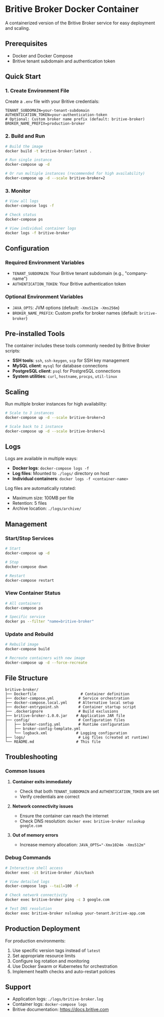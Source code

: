 # Britive Broker Docker Container

A containerized version of the Britive Broker service for easy deployment and scaling.

## Prerequisites

- Docker and Docker Compose
- Britive tenant subdomain and authentication token

## Quick Start

### 1. Create Environment File

Create a `.env` file with your Britive credentials:

```env
TENANT_SUBDOMAIN=your-tenant-subdomain
AUTHENTICATION_TOKEN=your-authentication-token
# Optional: Custom broker name prefix (default: britive-broker)
BROKER_NAME_PREFIX=production-broker
```

### 2. Build and Run

```bash
# Build the image
docker build -t britive-broker:latest .

# Run single instance
docker-compose up -d

# Or run multiple instances (recommended for high availability)
docker-compose up -d --scale britive-broker=2
```

### 3. Monitor

```bash
# View all logs
docker-compose logs -f

# Check status
docker-compose ps

# View individual container logs
docker logs -f britive-broker
```

## Configuration

### Required Environment Variables

- `TENANT_SUBDOMAIN`: Your Britive tenant subdomain (e.g., "company-name")
- `AUTHENTICATION_TOKEN`: Your Britive authentication token

### Optional Environment Variables

- `JAVA_OPTS`: JVM options (default: `-Xmx512m -Xms256m`)
- `BROKER_NAME_PREFIX`: Custom prefix for broker names (default: `britive-broker`)

## Pre-installed Tools

The container includes these tools commonly needed by Britive Broker scripts:

- **SSH tools**: `ssh`, `ssh-keygen`, `scp` for SSH key management
- **MySQL client**: `mysql` for database connections
- **PostgreSQL client**: `psql` for PostgreSQL connections
- **System utilities**: `curl`, `hostname`, `procps`, `util-linux`

## Scaling

Run multiple broker instances for high availability:

```bash
# Scale to 3 instances
docker-compose up -d --scale britive-broker=3

# Scale back to 1 instance
docker-compose up -d --scale britive-broker=1
```

## Logs

Logs are available in multiple ways:

- **Docker logs**: `docker-compose logs -f`
- **Log files**: Mounted to `./logs/` directory on host
- **Individual containers**: `docker logs -f <container-name>`

Log files are automatically rotated:
- Maximum size: 100MB per file
- Retention: 5 files
- Archive location: `./logs/archive/`

## Management

### Start/Stop Services

```bash
# Start
docker-compose up -d

# Stop
docker-compose down

# Restart
docker-compose restart
```

### View Container Status

```bash
# All containers
docker-compose ps

# Specific service
docker ps --filter "name=britive-broker"
```

### Update and Rebuild

```bash
# Rebuild image
docker-compose build

# Recreate containers with new image
docker-compose up -d --force-recreate
```

## File Structure

```
britive-broker/
├── Dockerfile                    # Container definition
├── docker-compose.yml           # Service orchestration
├── docker-compose.local.yml     # Alternative local setup
├── docker-entrypoint.sh         # Container startup script
├── .dockerignore                # Build exclusions
├── britive-broker-1.0.0.jar    # Application JAR file
├── config/                      # Configuration files
│   ├── broker-config.yml        # Runtime configuration
│   ├── broker-config-template.yml
│   └── logback.xml             # Logging configuration
├── logs/                        # Log files (created at runtime)
└── README.md                   # This file
```

## Troubleshooting

### Common Issues

1. **Container exits immediately**
   - Check that both `TENANT_SUBDOMAIN` and `AUTHENTICATION_TOKEN` are set
   - Verify credentials are correct

2. **Network connectivity issues**
   - Ensure the container can reach the internet
   - Check DNS resolution: `docker exec britive-broker nslookup google.com`

3. **Out of memory errors**
   - Increase memory allocation: `JAVA_OPTS="-Xmx1024m -Xms512m"`

### Debug Commands

```bash
# Interactive shell access
docker exec -it britive-broker /bin/bash

# View detailed logs
docker-compose logs --tail=100 -f

# Check network connectivity
docker exec britive-broker ping -c 3 google.com

# Test DNS resolution
docker exec britive-broker nslookup your-tenant.britive-app.com
```

## Production Deployment

For production environments:

1. Use specific version tags instead of `latest`
2. Set appropriate resource limits
3. Configure log rotation and monitoring
4. Use Docker Swarm or Kubernetes for orchestration
5. Implement health checks and auto-restart policies

## Support

- Application logs: `./logs/britive-broker.log`
- Container logs: `docker-compose logs`
- Britive documentation: https://docs.britive.com